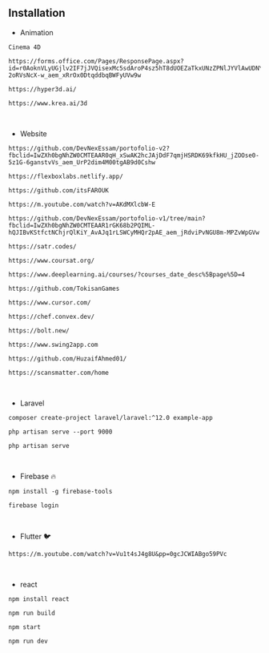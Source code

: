 ## Installation

- Animation

```
Cinema 4D
```

```
https://forms.office.com/Pages/ResponsePage.aspx?id=r0AoknVLyUGjlv2IF7jJVQisexMc5sdAroP4sz5hT8dUOEZaTkxUNzZPNlJYVlAwUDNYTDJCOUVUMy4u&fbclid=IwZXh0bgNhZW0CMTEAAR7N1UxHW6Hz7gcmFvVWdkc4HpXnTyY642e0zbYzZDt_KHqJCz0-2oRVsNcX-w_aem_xRrOx0DtqddbqBWFyUVw9w
```

```
https://hyper3d.ai/
```

```
https://www.krea.ai/3d
```


<br>

- Website 

```
https://github.com/DevNexEssam/portofolio-v2?fbclid=IwZXh0bgNhZW0CMTEAAR0qH_xSwAK2hcJAjDdF7qmjHSRDK69kfkHU_jZOOse0-5z1G-6ganstvVs_aem_UrP2dim4M00tgAB9d0Cshw
```

```
https://flexboxlabs.netlify.app/
```

```
https://github.com/itsFAROUK
```

```
https://m.youtube.com/watch?v=AKdMXlcbW-E
```

```
https://github.com/DevNexEssam/portofolio-v1/tree/main?fbclid=IwZXh0bgNhZW0CMTEAAR1rGK68b2PQIML-hQJIBvKStfctNChjrQlKiY_AvAJq1rLSWCyMHQr2pAE_aem_jRdviPvNGU8m-MPZvWpGVw
```

```
https://satr.codes/
```

```
https://www.coursat.org/
```

```
https://www.deeplearning.ai/courses/?courses_date_desc%5Bpage%5D=4
```

```
https://github.com/TokisanGames
```

```
https://www.cursor.com/
```

```
https://chef.convex.dev/
```

```
https://bolt.new/
```

```
https://www.swing2app.com
```

```
https://github.com/HuzaifAhmed01/
```

```
https://scansmatter.com/home
```


<br>

- Laravel 

  

```
composer create-project laravel/laravel:^12.0 example-app
```


```
php artisan serve --port 9000
```


```
php artisan serve
```

<br>

- Firebase 🔥


```
npm install -g firebase-tools
```
```
firebase login 
```
<br>

- Flutter 🐦


```
https://m.youtube.com/watch?v=Vu1t4sJ4g8U&pp=0gcJCWIABgo59PVc
```

<br>

- react

```
npm install react
```

```
npm run build
```

```
npm start
```

```
npm run dev
```
